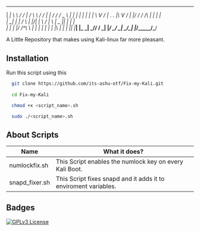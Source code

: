# 
______ _______   __ ___  ____   __  _   __  ___   _     _____ 
|  ___|_   _\ \ / / |  \/  \ \ / / | | / / / _ \ | |   |_   _|
| |_    | |  \ V /  | .  . |\ V /  | |/ / / /_\ \| |     | |  
|  _|   | |  /   \  | |\/| | \ /   |    \ |  _  || |     | |  
| |    _| |_/ /^\ \ | |  | | | |   | |\  \| | | || |_____| |_ 
\_|    \___/\/   \/ \_|  |_/ \_/   \_| \_/\_| |_/\_____/\___/ 
                                                              
                                                              


A Little Repository that makes using Kali-linux far more pleasant.

## Installation

Run this script using this

```bash
  git clone https://github.com/its-ashu-otf/Fix-my-Kali.git
  
  cd Fix-my-Kali

  chmod +x <script_name>.sh

  sudo ./<script_name>.sh
```

## About Scripts

| Name            | What it does?                                                              |
| ----------------- | ------------------------------------------------------------------ |
| numlockfix.sh | This Script enables the numlock key on every Kali Boot. | 
| snapd_fixer.sh| This Script fixes snapd and it adds it to enviroment variables.  |

## Badges

[![GPLv3 License](https://img.shields.io/badge/License-GPL%20v3-yellow.svg)](https://opensource.org/licenses/)

